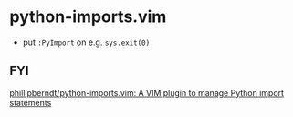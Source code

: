 # python-imports.vim

* put `:PyImport` on e.g. `sys.exit(0)`

## FYI
[phillipberndt/python\-imports\.vim: A VIM plugin to manage Python import statements]( https://github.com/phillipberndt/python-imports.vim )
